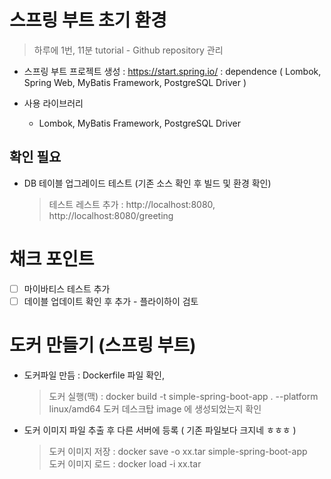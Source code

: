 # 스프링 부트 초기 환경

> 하루에 1번, 11분 tutorial - Github repository 관리

- 스프링 부트 프로젝트 생성 : https://start.spring.io/
  : dependence ( Lombok, Spring Web, MyBatis Framework, PostgreSQL Driver )

- 사용 라이브러리
  - Lombok, MyBatis Framework, PostgreSQL Driver

## 확인 필요

- DB 테이블 업그레이드 테스트 (기존 소스 확인 후 빌드 및 환경 확인)
  > 테스트 레스트 추가 : http://localhost:8080, http://localhost:8080/greeting

# 채크 포인트

- [ ] 마이바티스 테스트 추가
- [ ] 데이블 업데이트 확인 후 추가 - 플라이하이 검토

# 도커 만들기 (스프링 부트)

- 도커파일 만듬 : Dockerfile 파일 확인,

  > 도커 실행(맥) : docker build -t simple-spring-boot-app . --platform linux/amd64
  > 도커 데스크탑 image 에 생성되었는지 확인

- 도커 이미지 파일 추출 후 다른 서버에 등록 ( 기존 파일보다 크지네 ㅎㅎㅎ )
  > 도커 이미지 저장 : docker save -o xx.tar simple-spring-boot-app  
  > 도커 이미지 로드 : docker load -i xx.tar
